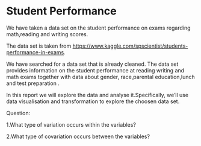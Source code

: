 # Student Performance 

We have taken a data set on the student performance on exams regarding math,reading and writing scores. </br>

The data set is taken from https://www.kaggle.com/spscientist/students-performance-in-exams.

We have searched for a data set that is already cleaned. The data set provides information on the student performance at reading writing and math exams together with data about gender, race,parental education,lunch and test preparation . 

In this report we will explore the data and analyse it.Specifically, we’ll use data visualisation and transformation to explore the choosen data set.

Question: 

1.What type of variation occurs within the variables?

2.What type of covariation occurs between the variables?
